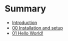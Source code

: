 # Summary

- [Introduction](./introduction.md)
- [00 Installation and setup](./00_install_and_setup.md)
- [01 Hello World!](./01_hello_world.md)
